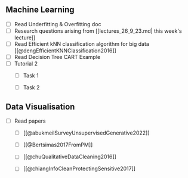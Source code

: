 ## Machine Learning
- [ ] Read Underfitting & Overfitting doc
- [ ] Research questions arising from [[lectures_26_9_23.md| this week's lecture]]
- [ ] Read Efficient kNN classification algorithm for big data [[@dengEfficientKNNClassification2016]]
- [ ] Read Decision Tree CART Example
- [ ] Tutorial 2 
	- [ ] Task 1
	- [ ] Task 2


## Data Visualisation
- [ ] Read papers
	- [ ] [[@abukmeilSurveyUnsupervisedGenerative2022]]
	- [ ] [[@Bertsimas2017FromPM]]
	- [ ] [[@chuQualitativeDataCleaning2016]]
	- [ ] [[@chiangInfoCleanProtectingSensitive2017]]
 